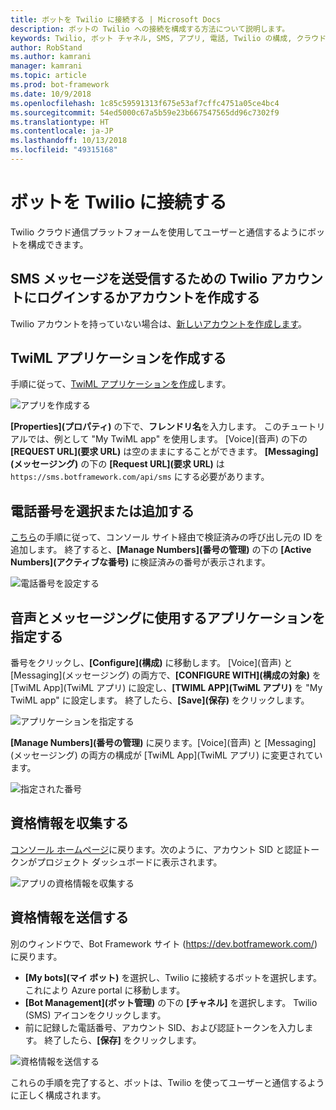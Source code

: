 ```yaml
---
title: ボットを Twilio に接続する | Microsoft Docs
description: ボットの Twilio への接続を構成する方法について説明します。
keywords: Twilio, ボット チャネル, SMS, アプリ, 電話, Twilio の構成, クラウド通信, テキスト
author: RobStand
ms.author: kamrani
manager: kamrani
ms.topic: article
ms.prod: bot-framework
ms.date: 10/9/2018
ms.openlocfilehash: 1c85c59591313f675e53af7cffc4751a05ce4bc4
ms.sourcegitcommit: 54ed5000c67a5b59e23b667547565dd96c7302f9
ms.translationtype: HT
ms.contentlocale: ja-JP
ms.lasthandoff: 10/13/2018
ms.locfileid: "49315168"
---
```

# <a name="connect-a-bot-to-twilio"></a>ボットを Twilio に接続する

Twilio クラウド通信プラットフォームを使用してユーザーと通信するようにボットを構成できます。

## <a name="log-in-to-or-create-a-twilio-account-for-sending-and-receiving-sms-messages"></a>SMS メッセージを送受信するための Twilio アカウントにログインするかアカウントを作成する

Twilio アカウントを持っていない場合は、<a href="https://www.twilio.com/try-twilio" target="_blank">新しいアカウントを作成します</a>。

## <a name="create-a-twiml-application"></a>TwiML アプリケーションを作成する

手順に従って、<a href="https://support.twilio.com/hc/en-us/articles/223180928-How-Do-I-Create-a-TwiML-App-" target="_blank">TwiML アプリケーションを作成</a>します。

![アプリを作成する](~/media/channels/twi-StepTwiml.png)

**[Properties]\(プロパティ\)** の下で、**フレンドリ名**を入力します。 このチュートリアルでは、例として "My TwiML app" を使用します。 [Voice]\(音声\) の下の **[REQUEST URL]\(要求 URL\)** は空のままにすることができます。 **[Messaging]\(メッセージング\)** の下の **[Request URL]\(要求 URL\)** は `https://sms.botframework.com/api/sms` にする必要があります。

## <a name="select-or-add-a-phone-number"></a>電話番号を選択または追加する

<a href = "https://support.twilio.com/hc/en-us/articles/223180048-Adding-a-Verified-Phone-Number-or-Caller-ID-with-Twilio" target="_blank">こちら</a>の手順に従って、コンソール サイト経由で検証済みの呼び出し元の ID を追加します。 終了すると、**[Manage Numbers]\(番号の管理\)** の下の **[Active Numbers]\(アクティブな番号\)** に検証済みの番号が表示されます。

![電話番号を設定する](~/media/channels/twi-StepPhone.png)

## <a name="specify-application-to-use-for-voice-and-messaging"></a>音声とメッセージングに使用するアプリケーションを指定する

番号をクリックし、**[Configure]\(構成\)** に移動します。 [Voice]\(音声\) と [Messaging]\(メッセージング\) の両方で、**[CONFIGURE WITH]\(構成の対象\)** を [TwiML App]\(TwiML アプリ\) に設定し、**[TWIML APP]\(TwiML アプリ\)** を "My TwiML app" に設定します。 終了したら、**[Save]\(保存\)** をクリックします。

![アプリケーションを指定する](~/media/channels/twi-StepPhone2.png)

**[Manage Numbers]\(番号の管理\)** に戻ります。[Voice]\(音声\) と [Messaging]\(メッセージング\) の両方の構成が [TwiML App]\(TwiML アプリ\) に変更されています。

![指定された番号](~/media/channels/twi-StepPhone3.png)


## <a name="gather-credentials"></a>資格情報を収集する

[コンソール ホームページ](https://www.twilio.com/console/)に戻ります。次のように、アカウント SID と認証トークンがプロジェクト ダッシュボードに表示されます。

![アプリの資格情報を収集する](~/media/channels/twi-StepAuth.png)

## <a name="submit-credentials"></a>資格情報を送信する

別のウィンドウで、Bot Framework サイト (https://dev.botframework.com/) に戻ります。 

- **[My bots]\(マイ ボット\)** を選択し、Twilio に接続するボットを選択します。 これにより Azure portal に移動します。
- **[Bot Management]\(ボット管理\)** の下の **[チャネル]** を選択します。 Twilio (SMS) アイコンをクリックします。
- 前に記録した電話番号、アカウント SID、および認証トークンを入力します。 終了したら、**[保存]** をクリックします。

![資格情報を送信する](~/media/channels/twi-StepSubmit.png)

これらの手順を完了すると、ボットは、Twilio を使ってユーザーと通信するように正しく構成されます。